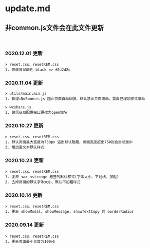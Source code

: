 # update.md
## 非common.js文件会在此文件更新

<br>

### 2020.12.01 更新
```
> reset.css、resetREM.css
1. 修改背景颜色 black => #2d2d2d
```

### 2020.11.04 更新
```
> utils/main.min.js
1. 新增iNoBounce.js 阻止页面自动回弹，默认禁止页面滚动，需自己增加样式滚动

> wxshare.js
1. 微信获取配置接口更改为open域名
```

### 2020.10.27 更新
```
> reset.css、resetREM.css
1. 默认页面最大宽度为750px 溢出默认隐藏，页面宽度超出750则会自动居中
2. 增加富文本默认样式
```

### 2020.10.23 更新
```
> reset.css、resetREM.css
1. 复原 <a> <strong> 标签的默认样式(字体大小、下划线、加粗)
2. 去掉页面的默认字体大小、默认不加粗样式
```

### 2020.10.14 更新
```
> reset.css、resetREM.css
1. 更新 showModal, showMessage, showTextCopy 的 borderRadius
```

### 2020.09.14 更新
```
> reset.css、resetREM.css
1. 更新页面最小高度为100vh 
```